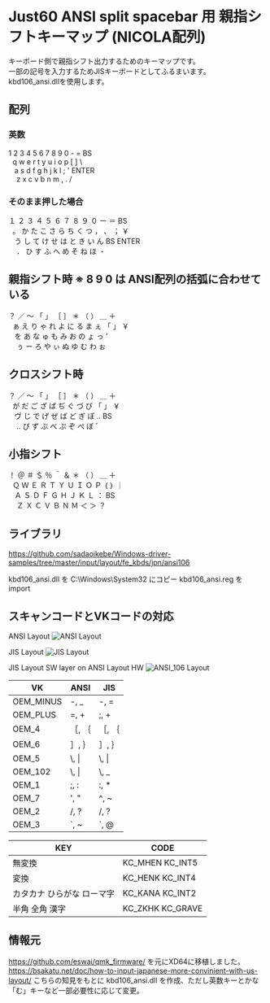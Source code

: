 # Just60 ANSI split spacebar 用 親指シフトキーマップ (NICOLA配列)

キーボード側で親指シフト出力するためのキーマップです。  
一部の記号を入力するためJISキーボードとしてふるまいます。  
kbd106_ansi.dllを使用します。  

## 配列
### 英数
 1  2  3  4  5    6  7  8  9  0  -  =  BS  
&nbsp;  q  w  e  r  t    y  u  i  o  p  [  ]  \  
&nbsp;&nbsp;   a  s  d  f  g    h  j  k  l  ;  ' ENTER  
&nbsp;&nbsp;&nbsp;    z  x  c  v  b    n  m  ,  .  /  
### そのまま押した場合
 １ ２ ３ ４ ５   ６ ７ ８ ９ ０ ー ＝ BS  
&nbsp;  。 か た こ さ   ら ち く つ ， 、 ； ￥  
&nbsp;&nbsp;   う し て け せ   は と き い ん BS ENTER  
&nbsp;&nbsp;&nbsp;    ． ひ す ふ へ   め そ ね ほ ・  
## 親指シフト時  ※ 8 9 0 は ANSI配列の括弧に合わせている
 ？ ／ ～ 「 」   ［ ］ ＊ （ ） ＿ ＋  
&nbsp;  ぁ え り ゃ れ   よ に る ま ぇ 「 」 ￥  
&nbsp;&nbsp;   を あ な ゅ も   み お の ょ っ ’  
&nbsp;&nbsp;&nbsp;    ぅ ー ろ や ぃ   ぬ ゆ む わ ぉ  
## クロスシフト時
 ？ ／ ～ 「 」   ［ ］ ＊ （ ） ＿ ＋   
&nbsp;   が だ ご ざ   ぱ ぢ ぐ づ ぴ   「 」 ￥  
&nbsp;&nbsp;   ヴ じ で げ ぜ   ば ど ぎ ぽ .. BS  
&nbsp;&nbsp;&nbsp;    .. び ず ぶ べ   ぷ ぞ ぺ ぼ ゛  
## 小指シフト
 ！ ＠ ＃ ＄ ％   ＾ ＆ ＊ （ ） ＿ ＋   
&nbsp;  Ｑ Ｗ Ｅ Ｒ Ｔ   Ｙ Ｕ Ｉ Ｏ Ｐ ｛ ｝ ｜  
&nbsp;&nbsp;   Ａ Ｓ Ｄ Ｆ Ｇ   Ｈ Ｊ Ｋ Ｌ ： BS  
&nbsp;&nbsp;&nbsp;    Ｚ Ｘ Ｃ Ｖ Ｂ   Ｎ Ｍ ＜ ＞ ？  

## ライブラリ

https://github.com/sadaoikebe/Windows-driver-samples/tree/master/input/layout/fe_kbds/jpn/ansi106

kbd106_ansi.dll を C:\Windows\System32 にコピー
kbd106_ansi.reg を import

## スキャンコードとVKコードの対応

ANSI Layout
![ANSI Layout](ansi_layout.svg "ANSI Layout")

JIS Layout
![JIS Layout](jis_layout.svg "JIS Layout")

JIS Layout SW layer on ANSI Layout HW
![ANSI_106 Layout](ansi_106_layout.svg "ANSI_106 Layout")

| VK | ANSI | JIS |
|----|----|----|
| OEM_MINUS | -, _ | -, = |
| OEM_PLUS | =, + | ;, + |
| OEM_4 | ［, ｛ | ［, ｛ |
| OEM_6 | ］, ｝ | ］, ｝ |
| OEM_5 | \\, \| | \\, \| |
| OEM_102 | \\, \| | \\, _ |
| OEM_1 | ;, : | :, * |
| OEM_7 | ', " | ^, ~ |
| OEM_2 | /, ? | /, ? |
| OEM_3 | \`, ~ | \`, @ |

|KEY|CODE|
|----|----|
|無変換 |KC_MHEN KC_INT5 |
|変換 |KC_HENK KC_INT4 |
|カタカナ ひらがな ローマ字 |KC_KANA KC_INT2|
|半角 全角 漢字 |KC_ZKHK KC_GRAVE|

## 情報元

https://github.com/eswai/qmk_firmware/ を元にXD64に移植しました。
https://bsakatu.net/doc/how-to-input-japanese-more-convinient-with-us-layout/ こちらの知見をもとに kbd106_ansi.dll を作成、ただし英数キーとかな「む」キーなど一部必要性に応じて変更。
